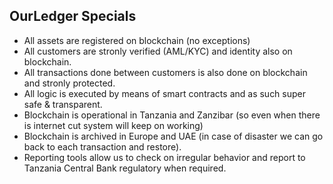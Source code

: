 ## OurLedger Specials

- All assets are registered on blockchain (no exceptions)
- All customers are stronly verified (AML/KYC) and identity also on blockchain.
- All transactions done between customers is also done on blockchain and stronly protected.
- All logic is executed by means of smart contracts and as such super safe & transparent.
- Blockchain is operational in Tanzania and Zanzibar (so even when there is internet cut system will keep on working)
- Blockchain is archived in Europe and UAE (in case of disaster we can go back to each transaction and restore).
- Reporting tools allow us to check on irregular behavior and report to Tanzania Central Bank regulatory when required.


